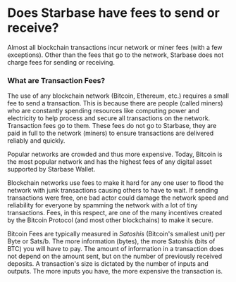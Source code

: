 # Does Starbase have fees to send or receive?

Almost all blockchain transactions incur network or miner fees (with a few exceptions). Other than the fees that go to the network, Starbase does not charge fees for sending or receiving.

### What are Transaction Fees?

The use of any blockchain network (Bitcoin, Ethereum, etc.) requires a small fee to send a transaction. This is because there are people (called miners) who are constantly spending resources like computing power and electricity to help process and secure all transactions on the network. Transaction fees go to them. These fees do not go to Starbase, they are paid in full to the network (miners) to ensure transactions are delivered reliably and quickly.

Popular networks are crowded and thus more expensive. Today, Bitcoin is the most popular network and has the highest fees of any digital asset supported by Starbase Wallet.

Blockchain networks use fees to make it hard for any one user to flood the network with junk transactions causing others to have to wait. If sending transactions were free, one bad actor could damage the network speed and reliability for everyone by spamming the network with a lot of tiny transactions. Fees, in this respect, are one of the many incentives created by the Bitcoin Protocol (and most other blockchains) to make it secure.

Bitcoin Fees are typically measured in *Satoshis* (Bitcoin's smallest unit) per Byte or Sats/b. The more information (bytes), the more Satoshis (bits of BTC) you will have to pay. The amount of information in a transaction does not depend on the amount sent, but on the number of previously received deposits. A transaction's size is dictated by the number of inputs and outputs. The more inputs you have, the more expensive the transaction is.
